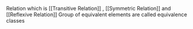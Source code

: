 Relation which is [[Transitive Relation]] , [[Symmetric Relation]] and [[Reflexive Relation]]
Group of equivalent elements are called equivalence classes 
